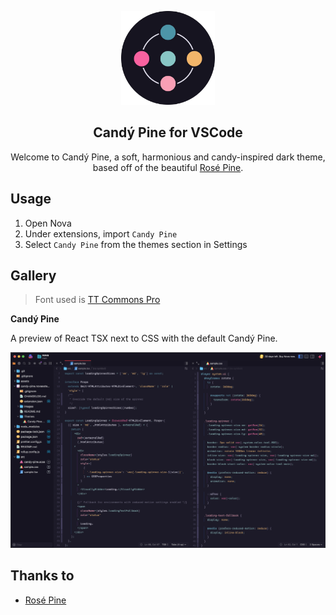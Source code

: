 <p align="center">
	<img src="assets/candy-pine--icon--rounded.webp" width="150" />
	<h2 align="center">Candý Pine for VSCode</h2>
</p>

<p align="center">Welcome to Candý Pine, a soft, harmonious and candy-inspired dark theme, based off of the beautiful <a href="https://github.com/rose-pine/rose-pine-theme">Rosé Pine</a>.</p>

## Usage

1. Open Nova
2. Under extensions, import `Candy Pine`
3. Select `Candy Pine` from the themes section in Settings

## Gallery

> Font used is [TT Commons Pro](https://typetype.org/fonts/tt-commons-pro/)

**Candý Pine**

A preview of React TSX next to CSS with the default Candý Pine.

![Nova with Candý Pine](assets/preview.jpg)

## Thanks to

- [Rosé Pine](https://github.com/rose-pine/rose-pine-theme)
